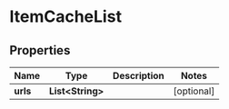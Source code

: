 
# ItemCacheList

## Properties
Name | Type | Description | Notes
------------ | ------------- | ------------- | -------------
**urls** | **List&lt;String&gt;** |  |  [optional]



